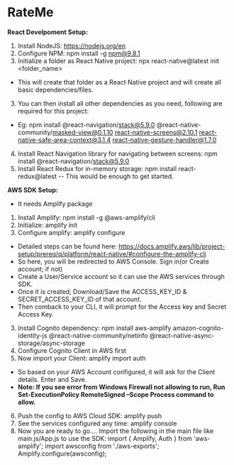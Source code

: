 # RateMe
**React Develpoment Setup:**
1. Install NodeJS: https://nodejs.org/en
2. Configure NPM: npm install -g npm@9.8.1
3. Initialize a folder as React Native project: npx react-native@latest init <folder_name>
  - This will create that folder as a React Native project and will create all basic dependencies/files. 
3. You can then install all other dependencies as you need, following are required for this project:
  - Eg: npm install @react-navigation/stack@5.9.0 @react-native-community/masked-view@0.1.10 react-native-screens@2.10.1 react-native-safe-area-context@3.1.4 react-native-gesture-handler@1.7.0
4. Install React Navigation library for navigating between screens: npm install @react-navigation/stack@5.9.0
5. Install React Redux for in-memory storage: npm install react-redux@latest
-- This would be enough to get started.

**AWS SDK Setup:**
 - It needs Amplify package
1. Install Amplify: npm install -g @aws-amplify/cli
2. Initialize: amplify init
3. Configure amplify: amplify configure 
 - Detailed steps can be found here: https://docs.amplify.aws/lib/project-setup/prereq/q/platform/react-native/#configure-the-amplify-cli
 - So here, you will be redirected to AWS Console. Sign in(or Create account; if not)
 - Create a User/Service account so it can use the AWS services through SDK.
 - Once it is created; Download/Save the ACCESS_KEY_ID & SECRET_ACCESS_KEY_ID of that account.
 - Then comback to your CLI, it will prompt for the Access key and Secret Access Key.
3. Install Cognito dependency: npm install aws-amplify amazon-cognito-identity-js @react-native-community/netinfo @react-native-async-storage/async-storage
4. Configure Cognito Client in AWS first
5. Now import your Client: amplify import auth
 - So based on your AWS Account configured, it will ask for the Client details. Enter and Save.
 - **Note: If you see error from Windows Firewall not allowing to run, Run Set-ExecutionPolicy RemoteSigned –Scope Process command to allow.**
6. Push the config to AWS Cloud SDK: amplify push
7. See the services configured any time: amplify console
8. Now you are ready to go.... Import the following in the main file like main.js/App.js to use the SDK:
   import { Amplify, Auth } from 'aws-amplify';
   import awsconfig from './aws-exports';
   Amplify.configure(awsconfig); 
